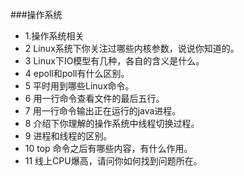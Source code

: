 
###操作系统
- 1.操作系统相关
- 2 Linux系统下你关注过哪些内核参数，说说你知道的。
- 3 Linux下IO模型有几种，各自的含义是什么。
- 4 epoll和poll有什么区别。
- 5 平时用到哪些Linux命令。
- 6 用一行命令查看文件的最后五行。
- 7 用一行命令输出正在运行的java进程。
- 8 介绍下你理解的操作系统中线程切换过程。
- 9 进程和线程的区别。
- 10 top 命令之后有哪些内容，有什么作用。
- 11 线上CPU爆高，请问你如何找到问题所在。